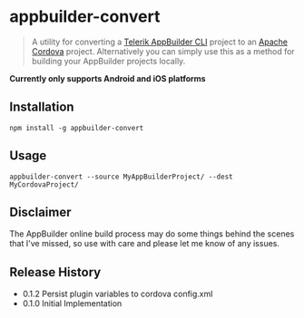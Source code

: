 # appbuilder-convert

> A utility for converting a [Telerik AppBuilder CLI](http://www.telerik.com/appbuilder/command-line-interface) project to an [Apache Cordova](https://cordova.apache.org/) project.
> Alternatively you can simply use this as a method for building your AppBuilder projects locally.

**Currently only supports Android and iOS platforms**

## Installation
```shell
npm install -g appbuilder-convert
```

## Usage
```shell
appbuilder-convert --source MyAppBuilderProject/ --dest MyCordovaProject/
```

## Disclaimer
The AppBuilder online build process may do some things behind the scenes that I've missed, so use with care and please let me know of any issues.

## Release History
- 0.1.2 Persist plugin variables to cordova config.xml
- 0.1.0 Initial Implementation
